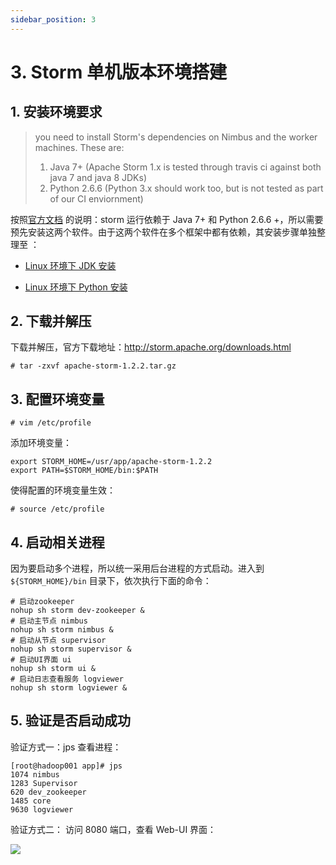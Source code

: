 ```yaml
---
sidebar_position: 3
---
```


# 3. Storm 单机版本环境搭建

## 1. 安装环境要求

> you need to install Storm's dependencies on Nimbus and the worker machines. These are:
>
> 1. Java 7+ (Apache Storm 1.x is tested through travis ci against both java 7 and java 8 JDKs)
> 2. Python 2.6.6 (Python 3.x should work too, but is not tested as part of our CI enviornment)

按照[官方文档](http://storm.apache.org/releases/1.2.2/Setting-up-a-Storm-cluster.html) 的说明：storm 运行依赖于 Java 7+ 和 Python 2.6.6 +，所以需要预先安装这两个软件。由于这两个软件在多个框架中都有依赖，其安装步骤单独整理至  ：

+ [Linux 环境下 JDK 安装](/public/Linux下JDK安装)

+ [Linux 环境下 Python 安装](/public/Linux下Python安装)

  

## 2. 下载并解压

下载并解压，官方下载地址：http://storm.apache.org/downloads.html 

```shell
# tar -zxvf apache-storm-1.2.2.tar.gz
```

## 3. 配置环境变量

```shell
# vim /etc/profile
```

添加环境变量：

```shell
export STORM_HOME=/usr/app/apache-storm-1.2.2
export PATH=$STORM_HOME/bin:$PATH
```

使得配置的环境变量生效：

```shell
# source /etc/profile
```



## 4. 启动相关进程

因为要启动多个进程，所以统一采用后台进程的方式启动。进入到 `${STORM_HOME}/bin` 目录下，依次执行下面的命令：

```shell
# 启动zookeeper
nohup sh storm dev-zookeeper &
# 启动主节点 nimbus
nohup sh storm nimbus &
# 启动从节点 supervisor 
nohup sh storm supervisor &
# 启动UI界面 ui  
nohup sh storm ui &
# 启动日志查看服务 logviewer 
nohup sh storm logviewer &
```



## 5. 验证是否启动成功

验证方式一：jps 查看进程：

```shell
[root@hadoop001 app]# jps
1074 nimbus
1283 Supervisor
620 dev_zookeeper
1485 core
9630 logviewer
```

验证方式二： 访问 8080 端口，查看 Web-UI 界面：

![](/pictures/storm-web-ui.png)
